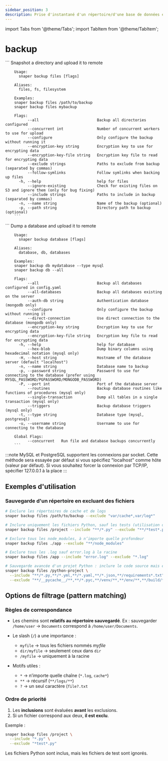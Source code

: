 ```yaml
---
sidebar_position: 3
description: Prise d'instantané d'un répertoire/d'une base de données et envoi vers Datashelter
---
```


import Tabs from '@theme/Tabs';
import TabItem from '@theme/TabItem';

# backup

<Tabs groupId="backup_type">
  <TabItem value="files" label="Files">
        ```
        Snapshot a directory and upload it to remote

        Usage:
          snaper backup files [flags]

        Aliases:
          files, fs, filesystem

        Examples:
        snaper backup files /path/to/backup
        snaper backup files mybackup

        Flags:
              --all                          Backup all directories configured
              --concurrent int               Number of concurrent workers to use for upload
              --configure                    Only configure the backup without running it
              --encryption-key string        Encryption key to use for encrypting data
              --encryption-key-file string   Encryption key file to read for encrypting data
              --exclude strings              Paths to exclude from backup (separated by commas)
              --follow-symlinks              Follow symlinks when backing up files
          -h, --help                         help for files
              --ignore-existing              Check for existing files on S3 and ignore them (only for bug fixing)
              --include strings              Paths to include in backup (separated by commas)
          -n, --name string                  Name of the backup (optional)
          -p, --path string                  Directory path to backup (optional)
        ```
  </TabItem>
  <TabItem value="databases" label="Databases">
        ```
        Dump a database and upload it to remote

        Usage:
          snaper backup database [flags]

        Aliases:
          database, db, databases

        Examples:
        snaper backup db mydatabase --type mysql
        snaper backup db --all

        Flags:
              --all                          Backup all databases configured in config.yaml
              --all-databases                Backup all databases existing on the server
              --auth-db string               Authentication database (mongodb only)
              --configure                    Only configure the backup without running it
              --direct-connection            Use direct connection to the database (mongodb only)
              --encryption-key string        Encryption key to use for encrypting data
              --encryption-key-file string   Encryption key file to read for encrypting data
          -h, --help                         help for database
              --hex-blob                     Dump binary columns using hexadecimal notation (mysql only)
          -H, --host string                  Hostname of the database server (default "localhost")
          -n, --name string                  Database name to backup
          -p, --password string              Password to use for connecting to the database (prefer using MYSQL_PASSWORD/PGPASSWORD/MONGODB_PASSWORD)
          -P, --port int                     Port of the database server
              --routines                     Backup database routines like functions of procedures (mysql only)
              --single-transaction           Dump all tables in a single transaction (mysql only)
              --triggers                     Backup database triggers (mysql only)
          -t, --type string                  Database type (mysql, postgresql)
          -u, --username string              Username to use for connecting to the database

        Global Flags:
              --concurrent   Run file and database backups concurrently
        ```
  </TabItem>
</Tabs>

:::note
    MySQL et PostgreSQL supportent les connexions par socket. Cette méthode sera essayée par défaut si vous spécifiez "localhost" comme hôte (valeur par défaut). Si vous souhaitez forcer la connexion par TCP/IP, spécifier 127.0.0.1 à la place
:::

##  Exemples d'utilisation
### Sauvegarde d'un répertoire en excluant des fichiers
```bash
# Exclure les répertoires de cache et de logs
snaper backup files /path/to/backup --exclude "var/cache*,var/log*"

# Inclure uniquement les fichiers Python, sauf les tests (utilisation de ** pour la correspondance récursive)
snaper backup files /project --include "**/*.py" --exclude "**/*test*.py,**/*_test.py"

# Exclure tous les node_modules, à n’importe quelle profondeur
snaper backup files ./app --exclude "**/node_modules"

# Exclure tous les .log sauf error.log à la racine
snaper backup files /app --include "error.log" --exclude "*.log"

# Sauvegarde avancée d'un projet Python : inclure le code source mais exclure les fichiers générés
snaper backup files /python-project \
  --include "**/*.py,**/*.yml,**/*.yaml,**/*.json,**/requirements*.txt" \
  --exclude "**/__pycache__/**,**/*.pyc,**/venv/**,**/env/**,**/build/**,**/dist/**"
```

## Options de filtrage (pattern matching)

### Règles de correspondance

* Les chemins sont **relatifs au répertoire sauvegardé**.
  Ex : sauvegarder `/home/user` → `Documents` correspond à `/home/user/Documents`.

* Le slash (`/`) a une importance :

  * `myfile` → tous les fichiers nommés *myfile*
  * `dir/myfile` → seulement ceux dans `dir`
  * `/myfile` → uniquement à la racine

* Motifs utiles :

  * `*` → n’importe quelle chaîne (`*.log`, `cache*`)
  * `**` → récursif (`**/logs/**`)
  * `?` → un seul caractère (`file?.txt`

### Ordre de priorité

1. Les **inclusions** sont évaluées **avant** les exclusions.
2. Si un fichier correspond aux deux, **il est exclu**.

Exemple :

```bash
snaper backup files /project \
  --include "*.py" \
  --exclude "*test*.py"
```

Les fichiers Python sont inclus, mais les fichiers de test sont ignorés.

